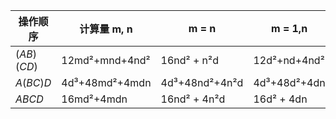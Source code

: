 

| 操作顺序 | 计算量 m, n           | m = n               | m = 1,n              | m = n = 1         | 显存 m, n         | m = n         | m = 1,n         | m = n = 1     |
|---------|----------------------|----------------------|---------------------|-------------------|------------------|---------------|---------------|---------------|
| $(AB)(CD)$ | 12md²+mnd+4nd²   | 16nd² + n²d          | 12d²+nd+4nd²    | 16d² + d          | md + dn          | 2nd           | d(n + 1)       | 2d            |
| $A(BC)D$   | 4d³+48md²+4mdn   | 4d³+48nd²+4n²d   | 4d³+48d²+4dn    | 4d³+48d²+4d   | 48d²+4md       | 48d²+4nd     | 48d²+4d      | 48d²+4d      |
| $ABCD$ | 16md²+4mdn         | 16nd² + 4n²d         | 16d² + 4dn          | 16d² + 4d         | 5md              | 5nd            | 5d             | 5d             |
